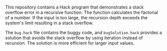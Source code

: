 This repository contains a Hack program that demonstrates a stack overflow error in a recursive function. The function calculates the factorial of a number.  If the input is too large, the recursion depth exceeds the system's limit resulting in a stack overflow.

The `bug.hack` file contains the buggy code, and `bugSolution.hack` provides a solution that avoids the stack overflow by using iteration instead of recursion. The solution is more efficient for larger input values.